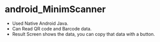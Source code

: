# android_MinimScanner

- Used Native Android Java.
- Can Read QR code and Barcode data.
- Result Screen shows the data, you can copy that data with a button.

